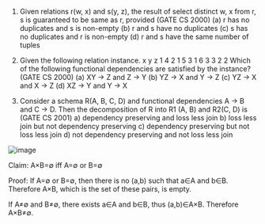 1. Given relations r(w, x) and s(y, z), the result of 
select distinct w, x 
from r, s 
is guaranteed to be same as r, provided (GATE CS 2000) 
(a) r has no duplicates and s is non-empty 
(b) r and s have no duplicates 
(c) s has no duplicates and r is non-empty 
(d) r and s have the same number of tuples 

2. Given the following relation instance. 
x  y  z
1  4  2
1  5  3
1  6  3
3  2  2 
Which of the following functional dependencies are satisfied by the instance? (GATE CS 2000) 
(a) XY -> Z and Z -> Y 
(b) YZ -> X and Y -> Z 
(c) YZ -> X and X -> Z 
(d) XZ -> Y and Y -> X 

3. Consider a schema R(A, B, C, D) and functional dependencies A -> B and C -> D. Then the decomposition of R into R1 (A, B) and R2(C, D) is (GATE CS 2001) 
a) dependency preserving and loss less join 
b) loss less join but not dependency preserving 
c) dependency preserving but not loss less join 
d) not dependency preserving and not loss less join 

![image](https://user-images.githubusercontent.com/37449436/191440345-a796a38f-1798-4a2c-8c32-0ab6e90a8b09.png)



Claim: A×B=∅ iff A=∅ or B=∅

Proof: If A=∅ or B=∅, then there is no (a,b) such that a∈A and b∈B. Therefore A×B, which is the set of these pairs, is empty.

If A≠∅ and B≠∅, there exists a∈A and b∈B, thus (a,b)∈A×B. Therefore A×B≠∅.
